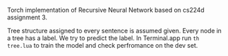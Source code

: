 Torch implementation of Recursive Neural Network based on cs224d assignment 3.

Tree structure assigned to every sentence is assumed given. Every node in a tree has a label. We try to predict the label.
In Terminal.app run ``` th tree.lua ``` to train the model and check perfromance on the dev set.


